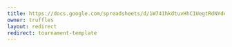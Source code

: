```yaml
---
title: https://docs.google.com/spreadsheets/d/1W741hkdtuvHhC1UegtRdNYdeCcsln40mIzR6Qj7rRQg/edit#gid=840125729
owner: truffles
layout: redirect
redirect: tournament-template
---
```

